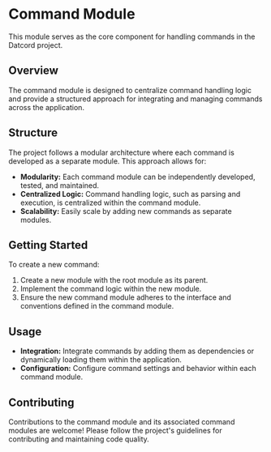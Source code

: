 # Command Module

This module serves as the core component for handling commands in the Datcord project.

## Overview

The command module is designed to centralize command handling logic and provide a structured approach for integrating and managing commands across the application.

## Structure

The project follows a modular architecture where each command is developed as a separate module. This approach allows for:

- **Modularity:** Each command module can be independently developed, tested, and maintained.
- **Centralized Logic:** Command handling logic, such as parsing and execution, is centralized within the command module.
- **Scalability:** Easily scale by adding new commands as separate modules.

## Getting Started

To create a new command:
1. Create a new module with the root module as its parent.
2. Implement the command logic within the new module.
3. Ensure the new command module adheres to the interface and conventions defined in the command module.

## Usage

- **Integration:** Integrate commands by adding them as dependencies or dynamically loading them within the application.
- **Configuration:** Configure command settings and behavior within each command module.

## Contributing

Contributions to the command module and its associated command modules are welcome! Please follow the project's guidelines for contributing and maintaining code quality.
